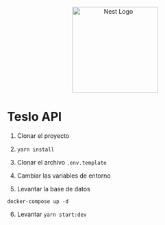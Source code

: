 <p align="center">
  <a href="http://nestjs.com/" target="blank"><img src="https://nestjs.com/img/logo-small.svg" width="200" alt="Nest Logo" /></a>
</p>

# Teslo API

1. Clonar el proyecto
2. `yarn install`
3. Clonar el archivo `.env.template`
4. Cambiar las variables de entorno

5. Levantar la base de datos

```
docker-compose up -d
```

6. Levantar `yarn start:dev`
